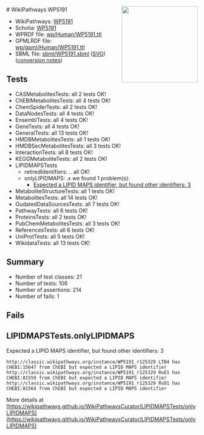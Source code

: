 <img style="float: right; width: 200px" src="../logo.png" />
# WikiPathways WP5191

* WikiPathways: [WP5191](https://identifiers.org/wikipathways:WP5191)
* Scholia: [WP5191](https://scholia.toolforge.org/wikipathways/WP5191)
* WPRDF file: [wp/Human/WP5191.ttl](../wp/Human/WP5191.ttl)
* GPMLRDF file: [wp/gpml/Human/WP5191.ttl](../wp/gpml/Human/WP5191.ttl)
* SBML file: [sbml/WP5191.sbml](../sbml/WP5191.sbml) ([SVG](../sbml/WP5191.svg)) ([conversion notes](../sbml/WP5191.txt))

## Tests
* CASMetabolitesTests: all 2 tests OK!
* ChEBIMetabolitesTests: all 4 tests OK!
* ChemSpiderTests: all 2 tests OK!
* DataNodesTests: all 4 tests OK!
* EnsemblTests: all 4 tests OK!
* GeneTests: all 4 tests OK!
* GeneralTests: all 13 tests OK!
* HMDBMetabolitesTests: all 1 tests OK!
* HMDBSecMetabolitesTests: all 3 tests OK!
* InteractionTests: all 8 tests OK!
* KEGGMetaboliteTests: all 2 tests OK!
* LIPIDMAPSTests
    * retiredIdentifiers: .. all OK!
    * onlyLIPIDMAPS: .x we found 1 problem(s):
        * [Expected a LIPID MAPS identifier, but found other identifiers: 3](#48cc60ba)
* MetaboliteStructureTests: all 1 tests OK!
* MetabolitesTests: all 14 tests OK!
* OudatedDataSourcesTests: all 7 tests OK!
* PathwayTests: all 6 tests OK!
* ProteinsTests: all 2 tests OK!
* PubChemMetabolitesTests: all 3 tests OK!
* ReferencesTests: all 6 tests OK!
* UniProtTests: all 5 tests OK!
* WikidataTests: all 13 tests OK!


## Summary

* Number of test classes: 21
* Number of tests: 106
* Number of assertions: 214
* Number of fails: 1

## Fails

<a name="48cc60ba" />

## LIPIDMAPSTests.onlyLIPIDMAPS

Expected a LIPID MAPS identifier, but found other identifiers: 3
```
http://classic.wikipathways.org/instance/WP5191_r125329 LTB4 has CHEBI:15647 from ChEBI but expected a LIPID MAPS identifier
http://classic.wikipathways.org/instance/WP5191_r125329 RvE1 has CHEBI:81559 from ChEBI but expected a LIPID MAPS identifier
http://classic.wikipathways.org/instance/WP5191_r125329 RvD1 has CHEBI:81564 from ChEBI but expected a LIPID MAPS identifier
```

More details at [https://wikipathways.github.io/WikiPathwaysCurator/LIPIDMAPSTests/onlyLIPIDMAPS](https://wikipathways.github.io/WikiPathwaysCurator/LIPIDMAPSTests/onlyLIPIDMAPS)

